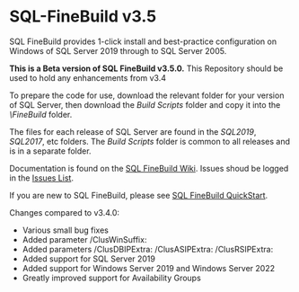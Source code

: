 # SQL-FineBuild v3.5

SQL FineBuild provides 1-click install and best-practice configuration on Windows of SQL Server 2019 through to SQL Server 2005.

**This is a Beta version of SQL FineBuild v3.5.0.**  This Repository should be used to hold any enhancements from v3.4

To prepare the code for use, download the relevant folder for your version of SQL Server, then download the _Build Scripts_ folder and copy it into the _\FineBuild_ folder.  

The files for each release of SQL Server are found in the _SQL2019_, _SQL2017_, etc folders.  The _Build Scripts_ folder is common to all releases and is in a separate folder.

Documentation is found on the [SQL FineBuild Wiki](https://github.com/SQL-FineBuild/Common/wiki).  Issues shoud be logged in the [Issues List](https://github.com/SQL-FineBuild/Common/issues).

If you are new to SQL FineBuild, please see [SQL FineBuild QuickStart](https://github.com/SQL-FineBuild/Common/wiki/SQL-FineBuild-Quickstart).

Changes compared to v3.4.0:

* Various small bug fixes
* Added parameter /ClusWinSuffix:
* Added parameters /ClusDBIPExtra: /ClusASIPExtra: /ClusRSIPExtra:
* Added support for SQL Server 2019
* Added support for Windows Server 2019 and Windows Server 2022
* Greatly improved support for Availability Groups
